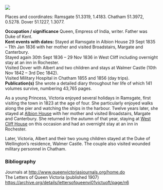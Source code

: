 <a href="https://dev.visual-essays.app"><img src="https://dev-visual-essays.netlify.app/images/ve-button.png">
</a> <param ve-config title="Queen Victoria (1819-1901)" author="Alyson Hunt" layout="vtl" banner="/images/banners/19c.jpg">

<param ve-entity eid="Q29303" aliases="Canterbury">
<param ve-entity eid="Q2543161" aliases="Walmer Castle">
<param ve-entity eid="Q729006" aliases="Chatham">
<param ve-entity eid="Q922739" aliases="Broadstairs">
<param ve-entity eid="Q736439" aliases="Ramsgate">
<param ve-entity eid="Q179224" aliases="Dover">

Places and coordinates: Ramsgate 51.3319, 1.4183. Chatham 51.3972, 0.5278. Dover 51.1227, 1.3077.   

**Occupation / significance** Queen, Empress of India, writer. Father was Duke of Kent.   
**Kent events with dates:** Stayed at Ramsgate in Albion House 29 Sept 1835 – 11th Jan 1836 with her mother and visited Broadstairs, Margate and Canterbury.   
Stayed again 30th Sept 1836 – 29 Nov 1836 in West Cliff including overnight stay at an inn in Rochester.    
Visited Dover with Albert and two children and stays at Walmer Castle (10th Nov 1842 – 3rd Dec 1842).    
Visited Military Hospital in Chatham 1855 and 1856 (day trips).       
**Publication(s)** She wrote a detailed diary throughout her life of which 141 volumes survive, numbering 43,765 pages.   

As a young Princess, Victoria enjoyed several holidays in Ramsgate, first visiting the town in 1823 at the age of four. She particularly enjoyed walks along the pier and watching the ships in the harbour.  Twelve years later, she stayed at [Albion House](/19c/19c-victoria-albion-house) with her mother and visited Broadstairs, Margate and Canterbury. She returned in the autumn of that year, staying at [West Cliff House](/19c/19c-west-cliff-house) on this occasion and had an overnight stay at an inn in Rochester.  
<param ve-image="https://upload.wikimedia.org/wikipedia/commons/e/ea/Queen_Victoria_-_Princess_Victoria_in_1836.png" label="Princess Victoria in 1836" attribution="Lytton StracheyArtist F. Winterhalter, Public domain, via Wikimedia Commons">
<param ve-map center="51.3319, 1.4183" zoom="15">

<param ve-map center="51.3972, 0.5278" zoom="15">
<param ve-map center="51.1227, 1.3077" zoom="15">

Later, Victoria, Albert and their two young children stayed at the Duke of Wellington’s residence, Walmer Castle. The couple also visited wounded military personnel in Chatham.

### Bibliography

Journals at http://www.queenvictoriasjournals.org/home.do    
The Letters of Queen Victoria (published 1907) https://archive.org/details/lettersofqueenvi01victuoft/page/n6    
 
